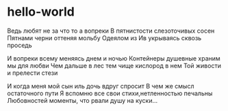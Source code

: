 # hello-world




Ведь любят не за что то а вопреки 
В пятнистости слезоточивых сосен 
Пятнами черни оттеняя мольбу
Одеялом из Ив укрываясь сквозь проседь 

И вопреки всему меняясь днем и ночью 
Контейнеры душевные храним мы для любви
Чем дальше в лес тем чище кислород в нем 
Той живости и прелести стези

И когда меня мой сын иль дочь вдруг спросит 
В чем же смысл остаточного пути 
Я вспомню все cвои стихи,нетленностью печальны
Любовностей моменты, что рвали душу на куски...
